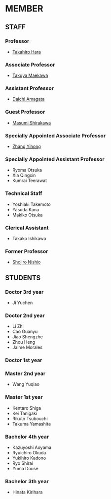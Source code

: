 # MEMBER
## STAFF
### Professor
- [Takahiro Hara](http://www-mmde.ist.osaka-u.ac.jp/~hara/index.html)
### Associate Professor
- [Takuya Maekawa](http://www-mmde.ist.osaka-u.ac.jp/~maekawa/index-e.html)
### Assistant Professor
- [Daichi Amagata](https://amgt-d1.github.io/)
### Guest Professor
- [Masumi Shirakawa](http://iwnsew.com/)
### Specially Appointed Associate Professor
- [Zhang Yihong](https://www.ringspool.com/yihongzhang)
### Specially Appointed Assistant Professor
- Ryoma Otsuka
- Xia Qingxin
- Kumrai Teerawat
### Technical Staff
- Yoshiaki Takemoto
- Yasuda Kana
- Makiko Otsuka
### Clerical Assistant
- Takako Ishikawa
### Former Professor
- [Shojiro Nishio](https://mmde-lab.github.io/member-webpage/nishio/index.html)
## STUDENTS
### Doctor 3rd year
- Ji Yuchen
### Doctor 2nd year
- Li Zhi
- Cao Guanyu
- Jiao Shengzhe
- Zhou Heng
- Jaime Morales
### Doctor 1st year
### Master 2nd year
- Wang Yuqiao
### Master 1st year
- Kentaro Shiga
- Kei Tanigaki
- Rikuto Tsubouchi
- Takuma Yamashita
### Bachelor 4th year
- Kazuyoshi Aoyama
- Ryuichiro Okuda
- Yukihiro Kadono
- Ryo Shirai
- Yuma Douse
### Bachelor 3th year
- Hinata Kirihara
